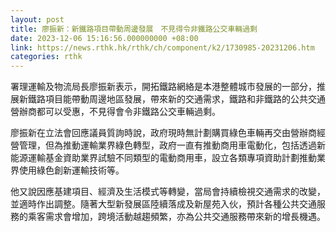 ```yaml
---
layout: post
title: 廖振新：新鐵路項目帶動周邊發展　不見得令非鐵路公交車輛過剩
date: 2023-12-06 15:16:56.000000000 +08:00
link: https://news.rthk.hk/rthk/ch/component/k2/1730985-20231206.htm
categories: rthk
---
```


署理運輸及物流局長廖振新表示，開拓鐵路網絡是本港整體城市發展的一部分，推展新鐵路項目能帶動周邊地區發展，帶來新的交通需求，鐵路和非鐵路的公共交通營辦商都可以受惠，不見得會令非鐵路公交車輛過剩。

廖振新在立法會回應議員質詢時說，政府現時無計劃購買綠色車輛再交由營辦商經營管理，但為推動運輸業界綠色轉型，政府一直有推動商用車電動化，包括透過新能源運輸基金資助業界試驗不同類型的電動商用車，設立各類專項資助計劃推動業界使用綠色創新運輸技術等。

他又說因應基建項目、經濟及生活模式等轉變，當局會持續檢視交通需求的改變，並適時作出調整。隨著大型新發展區陸續落成及新屋苑入伙，預計各種公共交通服務的乘客需求會增加，跨境活動越趨頻繁，亦為公共交通服務帶來新的增長機遇。
